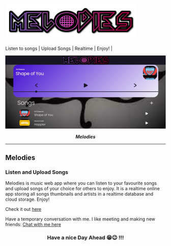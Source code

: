 # [<img src="logo.png">]( https://danieltk26.github.io/Melodies/)</h2>
Listen to songs | Upload Songs | Realtime | Enjoy! |

![alt text](cover.png)
<p align="center">
  <b><i>Melodies </i></b>


<br />
<hr />


<h2>Melodies</h2>

<h3>Listen and Upload Songs</h3>

Melodies is music web app where you can listen to your favourite songs and upload songs of your choice 
for others to enjoy. It is a realtime online app storing all songs thumbnails and artists in a realtime
database and cloud storage. Enjoy!

Check it out [here]( https://danieltk26.github.io/Melodies/)

Have a temporary conversation with me. I like meeting and making new friends: [Chat with me here]( https://danieltk26.github.io/Daniel-Chats/)
 
<h3 align="center">Have a nice Day Ahead 😁😉 !!!</h3>

[gmail]: DanielTk999@gmail.com
[danielchats]: https://danieltk26.github.io/Daniel-Chats/
[roblox]: https://www.roblox.com/users/466671545/profile
[myweb]: https://danieltk26.github.io/Daniel-Thomas/index.html#hero
[grp]: https://https://github.com/Super-Teen-Coders
